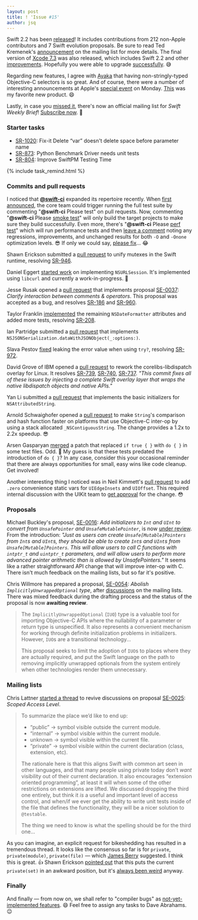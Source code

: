 ```yaml
---
layout: post
title: ! 'Issue #15'
author: jsq
---
```


Swift 2.2 has been [released](https://swift.org/blog/swift-2-2-released/)! It includes contributions from 212 non-Apple contributors and 7 Swift evolution proposals. Be sure to read Ted Kremenek's [announcement](https://lists.swift.org/pipermail/swift-evolution-announce/2016-March/000071.html) on the mailing list for more details. The final version of [Xcode 7.3](https://developer.apple.com/library/mac/releasenotes/DeveloperTools/RN-Xcode/Chapters/xc7_release_notes.html#//apple_ref/doc/uid/TP40001051-CH5-DontLinkElementID_29) was also released, which includes Swift 2.2 and other [improvements](https://twitter.com/Catfish_Man/status/711972673367052288). Hopefully you were able to upgrade [successfully](https://twitter.com/ericasadun/status/712036220818350081). 😅

Regarding new features, I agree with [Ayaka](https://twitter.com/ayanonagon/status/712076521368739840) that having non-stringly-typed Objective-C selectors is so great. And of course, there were a number of interesting announcements at Apple's [special event](http://www.apple.com/apple-events/march-2016/) on Monday. [This](https://twitter.com/stringcode/status/711963672243994625) was my favorite new product. 😄

Lastly, in case you [missed it](https://twitter.com/swiftlybrief/status/711297027276038144), there's now an official mailing list for *Swift Weekly Brief*! [Subscribe now](/subscribe/). 💌

<!--excerpt-->

### Starter tasks

- [SR-1020](https://bugs.swift.org/browse/SR-1020): Fix-it Delete “var” doesn't delete space before parameter name
- [SR-873](https://bugs.swift.org/browse/SR-873): Python Benchmark Driver needs unit tests
- [SR-804](https://bugs.swift.org/browse/SR-804): Improve SwiftPM Testing Time

{% include task_remind.html %}

### Commits and pull requests

I noticed that [**@swift-ci**](https://github.com/swift-ci) expanded its repertoire recently. When [first announced](https://swift.org/blog/swift-ci/), the core team could trigger running the full test suite by commenting "__@swift-ci__ Please test" on pull requests. Now, commenting "__@swift-ci__ Please [smoke test](https://github.com/apple/swift/pull/1750#issuecomment-199074599)" will only build the target projects to make sure they build successfully. Even more, there's "__@swift-ci__ Please [perf test](https://github.com/apple/swift/pull/1682#issuecomment-199569395)" which will run performance tests and then [leave a comment](https://github.com/apple/swift/pull/1682#issuecomment-199628576) noting any regressions, improvements, and unchanged results for both `-O` and `-Onone` optimization levels. 😎 If only we could say, [please fix](https://github.com/apple/swift/pull/1740#issuecomment-198777108)... 😂

Shawn Erickson submitted a [pull request](https://github.com/apple/swift/pull/1731) to unify mutexes in the Swift runtime, resolving [SR-946](https://bugs.swift.org/browse/SR-946).

Daniel Eggert [started work](https://github.com/apple/swift-corelibs-foundation/pull/299) on implementing `NSURLSession`. It's implemented using `libcurl` and currently a work-in-progress. 👏

Jesse Rusak opened a [pull request](https://github.com/apple/swift/pull/1732) that implements proposal [SE-0037](https://github.com/apple/swift-evolution/blob/master/proposals/0037-clarify-comments-and-operators.md): *Clarify interaction between comments & operators*. This proposal was accepted as a bug, and resolves [SR-186](https://bugs.swift.org/browse/SR-186) and [SR-960](https://bugs.swift.org/browse/SR-960).

Taylor Franklin [implemented](https://github.com/apple/swift-corelibs-foundation/pull/288) the remaining `NSDateFormatter` attributes and added more tests, resolving [SR-208](https://bugs.swift.org/browse/SR-208).

Ian Partridge submitted a [pull request](https://github.com/apple/swift-corelibs-foundation/pull/291) that implements `NSJSONSerialization.dataWithJSONObject(_:options:)`.

Slava Pestov [fixed](https://github.com/apple/swift/commit/ebb8d7392c8f3da07bb299ed0d6a240c0eb07a49) leaking the error value when using `try?`, resolving [SR-972](https://bugs.swift.org/browse/SR-972).

David Grove of IBM opened a [pull request](https://github.com/apple/swift-corelibs-libdispatch/pull/61) to rework the corelibs-libdispatch overlay for Linux. It resolves [SR-739](https://bugs.swift.org/browse/SR-739), [SR-740](https://bugs.swift.org/browse/SR-740), [SR-737](https://bugs.swift.org/browse/SR-737). *"This commit fixes all of these issues by injecting a complete Swift overlay layer that wraps the native libdispatch objects and native APIs."*

Yan Li submitted a [pull request](https://github.com/apple/swift-corelibs-foundation/pull/297) that implements the basic initializers for `NSAttributedString`.

Arnold Schwaighofer opened a [pull request](https://github.com/apple/swift/pull/1797) to make `String`'s comparison and hash function faster on platforms that use Objective-C inter-op by using a stack allocated `_NSContiguousString`. The change provides a 1.2x to 2.2x speedup. 😎

Arsen Gasparyan [merged](https://github.com/apple/swift/pull/1761) a patch that replaced `if true { }` with `do { }` in some test files. Odd. 🤔 My guess is that these tests predated the introduction of `do { }`? In any case, consider this your occasional reminder that there are always opportunities for small, easy wins like code cleanup. Get involved!

Another interesting thing I noticed was in Neil Kimmett's [pull request](https://github.com/apple/swift/pull/1323) to add `.zero` convenience static vars for `UIEdgeInsets` and `UIOffset`. This required internal discussion with the UIKit team to [get approval](https://github.com/apple/swift/pull/1323#issuecomment-199417826) for the change. 😳

### Proposals

Michael Buckley's proposal, [SE-0016](https://github.com/apple/swift-evolution/blob/master/proposals/0016-initializers-for-converting-unsafe-pointers-to-ints.md): *Add initializers to `Int` and `UInt` to convert from `UnsafePointer` and `UnsafeMutablePointer`*, is now [under review](https://lists.swift.org/pipermail/swift-evolution-announce/2016-March/000072.html). From the introduction: *"Just as users can create `Unsafe[Mutable]Pointers` from `Int`s and `UInt`s, they should be able to create `Int`s and `UInt`s from `Unsafe[Mutable]Pointers`. This will allow users to call C functions with `intptr_t` and `uintptr_t` parameters, and will allow users to perform more advanced pointer arithmetic than is allowed by UnsafePointers."* It seems like a rather straightforward API change that will improve inter-op with C. There isn't much feedback on the mailing lists, but so far it's positive.

Chris Willmore has prepared a proposal, [SE-0054](https://github.com/apple/swift-evolution/blob/master/proposals/0054-abolish-iuo.md): *Abolish `ImplicitlyUnwrappedOptional` type*, after [discussions](https://lists.swift.org/pipermail/swift-evolution/Week-of-Mon-20160314/012752.html) on the mailing lists. There was mixed feedback during the drafting process and the status of the proposal is now **awaiting review**.

>The `ImplicitlyUnwrappedOptional` (`IUO`) type is a valuable tool for importing Objective-C APIs where the nullability of a parameter or return type is unspecified. It also represents a convenient mechanism for working through definite initialization problems in initializers. However, `IUO`s are a transitional technology...
>
>This proposal seeks to limit the adoption of `IUO`s to places where they are actually required, and put the Swift language on the path to removing implicitly unwrapped optionals from the system entirely when other technologies render them unnecessary.

### Mailing lists

Chris Lattner [started a thread](https://lists.swift.org/pipermail/swift-evolution/Week-of-Mon-20160314/012604.html) to revive discussions on proposal [SE-0025](https://github.com/apple/swift-evolution/blob/master/proposals/0025-scoped-access-level.md): *Scoped Access Level*.

>To summarize the place we’d like to end up:
>
>- “public” -> symbol visible outside the current module.
>- “internal” -> symbol visible within the current module.
>- unknown -> symbol visible within the current file.
>- “private” -> symbol visible within the current declaration (class, extension, etc).
>
>The rationale here is that this aligns Swift with common art seen in other languages, and that many people using private today don’t *want* visibility out of their current declaration.  It also encourages “extension oriented programming”, at least it will when some of the other restrictions on extensions are lifted.  We discussed dropping the third one entirely, but think it *is* a useful and important level of access control, and when/if we ever get the ability to write unit tests inside of the file that defines the functionality, they will be a nicer solution to `@testable`.
>
> The thing we need to know is what the spelling should be for the third one...

As you can imagine, an explicit request for bikeshedding has resulted in a tremendous thread. It looks like the consensus so far is for `private`, `private(module)`, `private(file)` &mdash; which [James Berry](https://lists.swift.org/pipermail/swift-evolution/Week-of-Mon-20160314/012609.html) suggested. I think this is great. 👍 Shawn Erickson [pointed out](https://lists.swift.org/pipermail/swift-evolution/Week-of-Mon-20160314/012635.html) that this puts the current `private(set)` in an awkward position, but it's [always been weird](https://lists.swift.org/pipermail/swift-evolution/Week-of-Mon-20160314/012639.html) anyway.

### Finally

And finally &mdash; from now on, we shall refer to "compiler bugs" as [not-yet-implemented features](https://lists.swift.org/pipermail/swift-evolution/Week-of-Mon-20160321/013095.html). 😄 Feel free to assign any tasks to Dave Abrahams. 😉
